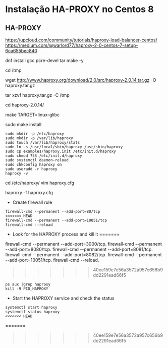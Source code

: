 # Instalação HA-PROXY no Centos 8

## HA-PROXY

https://upcloud.com/community/tutorials/haproxy-load-balancer-centos/
https://medium.com/@warlord77/haproxy-2-0-centos-7-setup-6ca655bec840


dnf install gcc pcre-devel tar make -y

cd /tmp

wget http://www.haproxy.org/download/2.0/src/haproxy-2.0.14.tar.gz -O haproxy.tar.gz

tar xzvf haproxy.tar.gz -C /tmp

cd haproxy-2.0.14/

make TARGET=linux-glibc

sudo make install

```
sudo mkdir -p /etc/haproxy
sudo mkdir -p /var/lib/haproxy 
sudo touch /var/lib/haproxy/stats
sudo ln -s /usr/local/sbin/haproxy /usr/sbin/haproxy
sudo cp examples/haproxy.init /etc/init.d/haproxy
sudo chmod 755 /etc/init.d/haproxy
sudo systemctl daemon-reload
sudo chkconfig haproxy on
sudo useradd -r haproxy
haproxy -v
```

cd /etc/haproxy/
vim haproxy.cfg

haproxy -f haproxy.cfg

- Create firewall rule
```
firewall-cmd --permanent --add-port=80/tcp
<<<<<<< HEAD
firewall-cmd --permanent --add-port=10051/tcp
firewall-cmd --reload
```

- Look for the HAPROXY process and kill it 
=======

firewall-cmd --permanent --add-port=3000/tcp. 
firewall-cmd --permanent --add-port=8080/tcp. 
firewall-cmd --permanent --add-port=8081/tcp. 
firewall-cmd --permanent --add-port=8082/tcp. 
firewall-cmd --permanent --add-port=10051/tcp. 
firewall-cmd --reload. 
>>>>>>> 40ee159e7e56a3572a957c656b9dd2291ead66f5

```
ps aux |grep haproxy
kill -9 PID_HAPROXY
```


- Start the HAPROXY service and check the status

```
systemctl start haproxy
systemctl status haproxy
<<<<<<< HEAD
```
=======
>>>>>>> 40ee159e7e56a3572a957c656b9dd2291ead66f5
